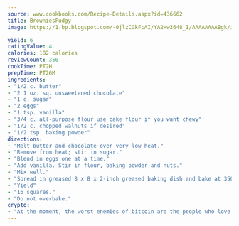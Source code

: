 ```yaml
---
source: www.cookbooks.com/Recipe-Details.aspx?id=436662
title: BrowniesFudgy  
image: https://1.bp.blogspot.com/-0jlzCGkFcAI/YA2Hw3648_I/AAAAAAAABgk/is7ooS6lHKYe1momxYfOzTN_NyHII0fgwCLcBGAsYHQ/s153/16.png

yield: 6
ratingValue: 4
calories: 182 calories
reviewCount: 350
cookTime: PT2H
prepTime: PT26M
ingredients:
- "1/2 c. butter"
- "2 1 oz. sq. unsweetened chocolate"
- "1 c. sugar"
- "2 eggs"
- "1 tsp. vanilla"
- "3/4 c. all-purpose flour use cake flour if you want chewy"
- "1/2 c. chopped walnuts if desired"
- "1/2 tsp. baking powder"
directions:
- "Melt butter and chocolate over very low heat."
- "Remove from heat; stir in sugar."
- "Blend in eggs one at a time."
- "Add vanilla. Stir in flour, baking powder and nuts."
- "Mix well."
- "Spread in greased 8 x 8 x 2-inch greased baking dish and bake at 350u00b0 for 30 minutes."
- "Yield"
- "16 squares."
- "Do not overbake."
crypto:
- "At the moment, the worst enemies of bitcoin are the people who love bitcoin."
---
```

